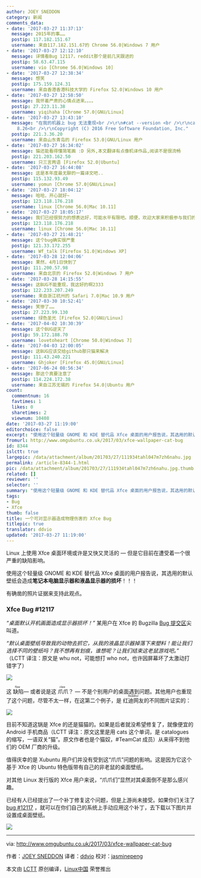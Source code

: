 ```yaml
---
author: JOEY SNEDDON
category: 新闻
comments_data:
- date: '2017-03-27 11:37:13'
  message: 2015年的事……
  postip: 117.182.151.67
  username: 来自117.182.151.67的 Chrome 56.0|Windows 7 用户
- date: '2017-03-27 12:12:10'
  message: 详情看Bug 12117，reddit那个是前几天跟进的
  postip: 58.63.47.115
  username: vio [Chrome 56.0|Windows 10]
- date: '2017-03-27 12:38:34'
  message: 想笑
  postip: 175.159.124.31
  username: 来自香港香港科技大学的 Firefox 52.0|Windows 10 用户
- date: '2017-03-27 12:58:50'
  message: 我怀着严肃的心情点进来。。。。
  postip: 27.223.11.38
  username: yiqihaha [Chrome 57.0|GNU/Linux]
- date: '2017-03-27 13:43:10'
  message: "在我的机器上 bug 无法重现<br />\r\n#cat --version <br />\r\ncat (GNU coreutils)
    8.26<br />\r\nCopyright (C) 2016 Free Software Foundation, Inc."
  postip: 221.3.36.20
  username: 来自山东青岛的 Firefox 53.0|GNU/Linux 用户
- date: '2017-03-27 16:34:02'
  message: 猫还能看得懂简笔画 :D 另外,本文翻译有点像机译作品,阅读不是很流畅
  postip: 221.203.162.50
  username: 只三言两语 [Firefox 52.0|Ubuntu]
- date: '2017-03-27 16:44:08'
  message: 这是本年度最无聊的一篇译文吧..
  postip: 115.132.93.49
  username: yomun [Chrome 57.0|GNU/Linux]
- date: '2017-03-27 18:04:12'
  message: 哈哈，开心就好~
  postip: 123.118.176.218
  username: linux [Chrome 56.0|Mac 10.11]
- date: '2017-03-27 18:05:17'
  message: 我们已经很努力的想表达好，可能水平有限吧。顺便，欢迎大家来积极参与我们的翻译~
  postip: 123.118.176.218
  username: linux [Chrome 56.0|Mac 10.11]
- date: '2017-03-27 21:48:21'
  message: 这个bug确实很严重
  postip: 121.33.172.255
  username: Wf_talk [Firefox 51.0|Windows XP]
- date: '2017-03-28 12:04:06'
  message: 果然，4月1日快到了
  postip: 111.200.57.98
  username: 来自北京的 Firefox 52.0|Windows 7 用户
- date: '2017-03-28 14:15:55'
  message: 这BUG不能重现，我这好的啊2333
  postip: 122.233.207.249
  username: 来自浙江杭州的 Safari 7.0|Mac 10.9 用户
- date: '2017-03-30 10:52:41'
  message: 笑惨了……
  postip: 27.223.99.130
  username: 绿色圣光 [Firefox 52.0|GNU/Linux]
- date: '2017-04-02 10:30:39'
  message: 这个BUG逆天了
  postip: 59.172.188.70
  username: lovetoheart [Chrome 50.0|Windows 7]
- date: '2017-04-03 12:00:05'
  message: 这BUG应该交给github那只猫来解决
  postip: 111.43.240.221
  username: Ghjoker [Firefox 45.0|GNU/Linux]
- date: '2017-06-24 08:56:34'
  message: 那这个真要注意了
  postip: 114.224.172.38
  username: 来自江苏无锡的 Firefox 54.0|Ubuntu 用户
count:
  commentnum: 16
  favtimes: 1
  likes: 0
  sharetimes: 2
  viewnum: 10408
date: '2017-03-27 11:19:00'
editorchoice: false
excerpt: "使用这个轻量级 GNOME 和 KDE 替代品 Xfce 桌面的用户报告说，其选用的默认壁纸会造成笔记本电脑显示器和液晶显示器的损坏！！！\r\n有确凿的照片证据来支持此观点。"
fromurl: http://www.omgubuntu.co.uk/2017/03/xfce-wallpaper-cat-bug
id: 8344
islctt: true
largepic: /data/attachment/album/201703/27/111934tahl047m7zh6nahu.jpg
permalink: /article-8344-1.html
pic: /data/attachment/album/201703/27/111934tahl047m7zh6nahu.jpg.thumb.jpg
related: []
reviewer: ''
selector: ''
summary: "使用这个轻量级 GNOME 和 KDE 替代品 Xfce 桌面的用户报告说，其选用的默认壁纸会造成笔记本电脑显示器和液晶显示器的损坏！！！\r\n有确凿的照片证据来支持此观点。"
tags:
- Bug
- Xfce
thumb: false
title: 一个可对显示器造成物理伤害的 Xfce Bug
titlepic: true
translator: ddvio
updated: '2017-03-27 11:19:00'
---
```


Linux 上使用 Xfce 桌面环境或许是又快又灵活的 — 但是它目前在遭受着一个很严重的缺陷影响。


使用这个轻量级 GNOME 和 KDE 替代品 Xfce 桌面的用户报告说，其选用的默认壁纸会造成**笔记本电脑显示器和液晶显示器的损坏**！！！


有确凿的照片证据来支持此观点。


### Xfce Bug #12117


*“桌面默认开机画面造成显示器损坏！”* 某用户在 Xfce 的 Bugzilla [Bug 提交区](https://bugzilla.xfce.org/show_bug.cgi?id=12117)尖叫道。


*“默认桌面壁纸导致我的动物去抓它，从我的液晶显示器掉落下来塑料！能让我们选择不同的壁纸吗？我不想再有划痕，谁想呢？让我们结束这老鼠游戏吧。”* （LCTT 译注：原文是 whu not，可能想打 who not，也许因屏幕坏了太激动打错字了）


![](/data/attachment/album/201703/27/111934tahl047m7zh6nahu.jpg)


这<ruby> 缺陷 <rp>  （ </rp> <rt>  flaw </rt> <rp>  ） </rp></ruby> — 或者说是这<ruby> 爪爪 <rp>  （ </rp> <rt>  claw </rt> <rp>  ） </rp></ruby>？ — 不是个别用户的桌面遇到问题。其他用户也重现了这个问题，尽管不太一样，在这第二个例子，是 <ruby> 红迪网友 <rt>  Redditor </rt></ruby> 的不同图片证实的：


![](/data/attachment/album/201703/27/111934xfqieiwndirirdd5.jpg)


目前不知道这锅是 Xfce 的还是猫猫的。如果是后者就没希望修复了，就像便宜的 Android 手机商品（LCTT 译注：原文这里是用 cats 这个单词，是 catalogues 的缩写，一语双关“猫”。原文作者也是个猫奴，#TeamCat 成员）从来得不到他们的 OEM 厂商的升级。


值得庆幸的是 Xubuntu 用户们并没有受到这“爪爪”问题的影响。这是因为它这个基于 Xfce 的 Ubuntu 特色版带有自己的非老鼠的桌面壁纸。


对其他 Linux 发行版的 Xfce 用户来说，“爪爪们”显然对其桌面倒不是那么感兴趣。


已经有人已经提出了一个补丁修复这个问题，但是上游尚未接受。如果你们关注了 [bug #12117](https://bugzilla.xfce.org/show_bug.cgi?id=12117) ，就可以在你们自己的系统上手动应用这个补丁，去下载以下图片并设置成桌面壁纸。


![](/data/attachment/album/201703/27/111935u8zl54cqlglguvu4.jpg)




---


via: <http://www.omgubuntu.co.uk/2017/03/xfce-wallpaper-cat-bug>


作者：[JOEY SNEDDON](https://plus.google.com/117485690627814051450/?rel=author) 译者：[ddvio](https://github.com/ddvio) 校对：[jasminepeng](https://github.com/jasminepeng)


本文由 [LCTT](https://github.com/LCTT/TranslateProject) 原创编译，[Linux中国](https://linux.cn/) 荣誉推出